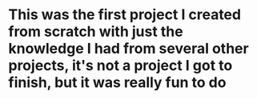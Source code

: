 # This was the first project I created from scratch with just the knowledge I had from several other projects, it's not a project I got to finish, but it was really fun to do
